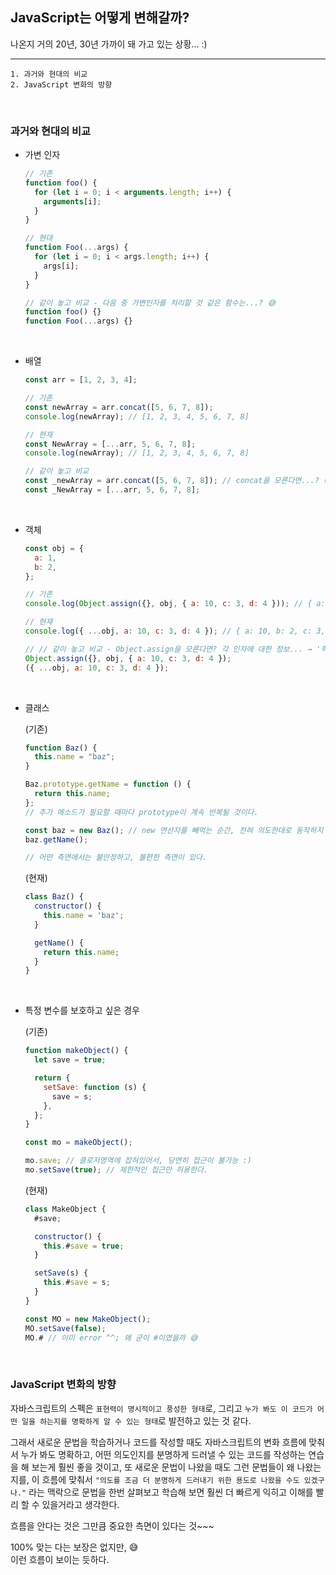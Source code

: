 ## JavaScript는 어떻게 변해갈까?

나온지 거의 20년, 30년 가까이 돼 가고 있는 상황... :)

---

```
1. 과거와 현대의 비교
2. JavaScript 변화의 방향
```

<br />

### 과거와 현대의 비교

- 가변 인자

  ```js
  // 기존
  function foo() {
    for (let i = 0; i < arguments.length; i++) {
      arguments[i];
    }
  }

  // 현대
  function Foo(...args) {
    for (let i = 0; i < args.length; i++) {
      args[i];
    }
  }

  // 같이 놓고 비교 - 다음 중 가변인자를 처리할 것 같은 함수는...? 😅
  function foo() {}
  function Foo(...args) {}
  ```

<br />

- 배열

  ```js
  const arr = [1, 2, 3, 4];

  // 기존
  const newArray = arr.concat([5, 6, 7, 8]);
  console.log(newArray); // [1, 2, 3, 4, 5, 6, 7, 8]

  // 현재
  const NewArray = [...arr, 5, 6, 7, 8];
  console.log(newArray); // [1, 2, 3, 4, 5, 6, 7, 8]

  // 같이 놓고 비교
  const _newArray = arr.concat([5, 6, 7, 8]); // concat을 모른다면...? 😅
  const _NewArray = [...arr, 5, 6, 7, 8];
  ```

<br />

- 객체

  ```js
  const obj = {
    a: 1,
    b: 2,
  };

  // 기존
  console.log(Object.assign({}, obj, { a: 10, c: 3, d: 4 })); // { a: 10, b: 2, c: 3, d: 4 }

  // 현재
  console.log({ ...obj, a: 10, c: 3, d: 4 }); // { a: 10, b: 2, c: 3, d: 4 }

  // // 같이 놓고 비교 - Object.assign을 모른다면? 각 인자에 대한 정보... → '학습 비용'으로 이어진다.
  Object.assign({}, obj, { a: 10, c: 3, d: 4 });
  ({ ...obj, a: 10, c: 3, d: 4 });
  ```

<br />

- 클래스

  (기존)

  ```js
  function Baz() {
    this.name = "baz";
  }

  Baz.prototype.getName = function () {
    return this.name;
  };
  // 추가 메소드가 필요할 때마다 prototype이 계속 반복될 것이다.

  const baz = new Baz(); // new 연산자를 빼먹는 순간, 전혀 의도한대로 동작하지 않는다.
  baz.getName();

  // 어떤 측면에서는 불안정하고, 불편한 측면이 있다.
  ```

  (현재)

  ```js
  class Baz() {
    constructor() {
      this.name = 'baz';
    }

    getName() {
      return this.name;
    }
  }
  ```

<br />

- 특정 변수를 보호하고 싶은 경우

  (기존)

  ```js
  function makeObject() {
    let save = true;

    return {
      setSave: function (s) {
        save = s;
      },
    };
  }

  const mo = makeObject();

  mo.save; // 클로저영역에 잡혀있어서, 당연히 접근이 불가능 :)
  mo.setSave(true); // 제한적인 접근만 허용한다.
  ```

  (현재)

  ```js
  class MakeObject {
    #save;

    constructor() {
      this.#save = true;
    }

    setSave(s) {
      this.#save = s;
    }
  }

  const MO = new MakeObject();
  MO.setSave(false);
  MO.# // 이미 error ^^; 왜 굳이 #이였을까 😅
  ```

<br />

### JavaScript 변화의 방향

자바스크립트의 스펙은 `표현력이 명시적이고 풍성한 형태`로, 그리고 `누가 봐도 이 코드가 어떤 일을 하는지를 명확하게 알 수 있는 형태`로 발전하고 있는 것 같다.<br />

그래서 새로운 문법을 학습하거나 코드를 작성할 때도 자바스크립트의 변화 흐름에 맞춰서 누가 봐도 명확하고, 어떤 의도인지를 분명하게 드러낼 수 있는 코드를 작성하는 연습을 해 보는게 훨씬 좋을 것이고, 또 새로운 문법이 나왔을 때도 그런 문법들이 왜 나왔는지를, 이 흐름에 맞춰서 `"의도를 조금 더 분명하게 드러내기 위한 용도로 나왔을 수도 있겠구나."` 라는 맥락으로 문법을 한번 살펴보고 학습해 보면 훨씬 더 빠르게 익히고 이해를 빨리 할 수 있을거라고 생각한다. <br />

흐름을 안다는 것은 그만큼 중요한 측면이 있다는 것~~~

100% 맞는 다는 보장은 없지만, 😅<br />
이런 흐름이 보이는 듯하다.
